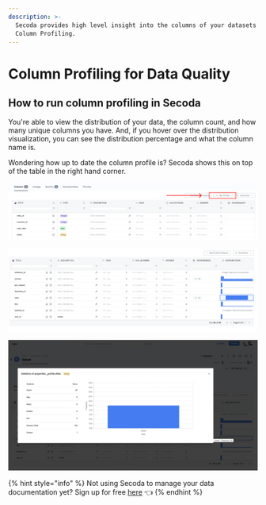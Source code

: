 ```yaml
---
description: >-
  Secoda provides high level insight into the columns of your datasets with
  Column Profiling.
---
```


# Column Profiling for Data Quality

## **How to run column profiling in Secoda** <a href="#h_3a4bfd6458" id="h_3a4bfd6458"></a>

You're able to view the distribution of your data, the column count, and how many unique columns you have. And, if you hover over the distribution visualization, you can see the distribution percentage and what the column name is.&#x20;

Wondering how up to date the column profile is? Secoda shows this on top of the table in the right hand corner.&#x20;

![](<../../.gitbook/assets/Group 824.png>)

![Results of the column profiler](<../../.gitbook/assets/Screen Shot 2022-08-10 at 10.38.38 AM.png>)

![Double click on the results of the column profiler for more information](<../../.gitbook/assets/Screen Shot 2022-08-10 at 10.38.45 AM.png>)

{% hint style="info" %}
Not using Secoda to manage your data documentation yet? Sign up for free [here](http://app.secoda.co/) 👈
{% endhint %}

